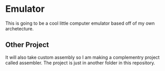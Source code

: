 # Emulator

This is going to be a cool little computer emulator based off of my own archetecture.

## Other Project
It will also take custom assembly so I am making a complementry project called assembler.
The project is just in another folder in this repository.
